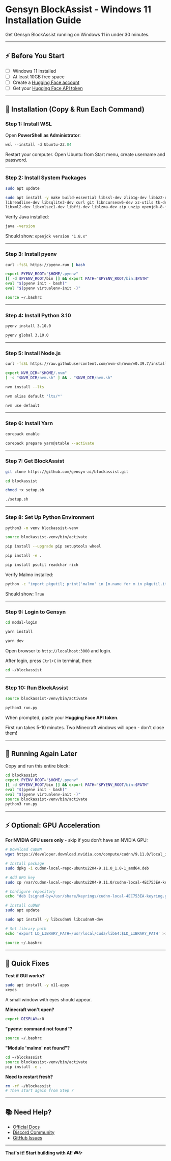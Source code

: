# Gensyn BlockAssist - Windows 11 Installation Guide

Get Gensyn BlockAssist running on Windows 11 in under 30 minutes.

---

## ⚡ Before You Start

- [ ] Windows 11 installed
- [ ] At least 10GB free space
- [ ] Create a [Hugging Face account](https://huggingface.co/join)
- [ ] Get your [Hugging Face API token](https://huggingface.co/settings/tokens)

---

## 🚀 Installation (Copy & Run Each Command)

### Step 1: Install WSL

Open **PowerShell as Administrator**:

```powershell
wsl --install -d Ubuntu-22.04
```

Restart your computer. Open Ubuntu from Start menu, create username and password.

---

### Step 2: Install System Packages

```bash
sudo apt update
```

```bash
sudo apt install -y make build-essential libssl-dev zlib1g-dev libbz2-dev \
libreadline-dev libsqlite3-dev curl git libncursesw5-dev xz-utils tk-dev \
libxml2-dev libxmlsec1-dev libffi-dev liblzma-dev zip unzip openjdk-8-jdk
```

Verify Java installed:

```bash
java -version
```

Should show: `openjdk version "1.8.x"`

---

### Step 3: Install pyenv

```bash
curl -fsSL https://pyenv.run | bash
```

```bash
export PYENV_ROOT="$HOME/.pyenv"
[[ -d $PYENV_ROOT/bin ]] && export PATH="$PYENV_ROOT/bin:$PATH"
eval "$(pyenv init - bash)"
eval "$(pyenv virtualenv-init -)"
```

```bash
source ~/.bashrc
```

---

### Step 4: Install Python 3.10

```bash
pyenv install 3.10.0
```

```bash
pyenv global 3.10.0
```

---

### Step 5: Install Node.js

```bash
curl -fsSL https://raw.githubusercontent.com/nvm-sh/nvm/v0.39.7/install.sh | bash
```

```bash
export NVM_DIR="$HOME/.nvm"
[ -s "$NVM_DIR/nvm.sh" ] && . "$NVM_DIR/nvm.sh"
```

```bash
nvm install --lts
```

```bash
nvm alias default 'lts/*'
```

```bash
nvm use default
```

---

### Step 6: Install Yarn

```bash
corepack enable
```

```bash
corepack prepare yarn@stable --activate
```

---

### Step 7: Get BlockAssist

```bash
git clone https://github.com/gensyn-ai/blockassist.git
```

```bash
cd blockassist
```

```bash
chmod +x setup.sh
```

```bash
./setup.sh
```

---

### Step 8: Set Up Python Environment

```bash
python3 -m venv blockassist-venv
```

```bash
source blockassist-venv/bin/activate
```

```bash
pip install --upgrade pip setuptools wheel
```

```bash
pip install -e .
```

```bash
pip install psutil readchar rich
```

Verify Malmo installed:

```bash
python -c "import pkgutil; print('malmo' in [m.name for m in pkgutil.iter_modules()])"
```

Should show: `True`

---

### Step 9: Login to Gensyn

```bash
cd modal-login
```

```bash
yarn install
```

```bash
yarn dev
```

Open browser to `http://localhost:3000` and login.

After login, press `Ctrl+C` in terminal, then:

```bash
cd ~/blockassist
```

---

### Step 10: Run BlockAssist

```bash
source blockassist-venv/bin/activate
```

```bash
python3 run.py
```

When prompted, paste your **Hugging Face API token**.

First run takes 5-10 minutes. Two Minecraft windows will open - don't close them!

---

## 🔄 Running Again Later

Copy and run this entire block:

```bash
cd blockassist
export PYENV_ROOT="$HOME/.pyenv"
[[ -d $PYENV_ROOT/bin ]] && export PATH="$PYENV_ROOT/bin:$PATH"
eval "$(pyenv init - bash)"
eval "$(pyenv virtualenv-init -)"
source blockassist-venv/bin/activate
python3 run.py
```

---

## ⚡ Optional: GPU Acceleration

**For NVIDIA GPU users only** - skip if you don't have an NVIDIA GPU:

```bash
# Download cuDNN
wget https://developer.download.nvidia.com/compute/cudnn/9.11.0/local_installers/cudnn-local-repo-ubuntu2204-9.11.0_1.0-1_amd64.deb
```

```bash
# Install package
sudo dpkg -i cudnn-local-repo-ubuntu2204-9.11.0_1.0-1_amd64.deb
```

```bash
# Add GPG key
sudo cp /var/cudnn-local-repo-ubuntu2204-9.11.0/cudnn-local-4EC753EA-keyring.gpg /usr/share/keyrings/
```

```bash
# Configure repository
echo "deb [signed-by=/usr/share/keyrings/cudnn-local-4EC753EA-keyring.gpg] file:///var/cudnn-local-repo-ubuntu2204-9.11.0 /" | sudo tee /etc/apt/sources.list.d/cudnn-local.list
```

```bash
# Install cuDNN
sudo apt update
```

```bash
sudo apt install -y libcudnn9 libcudnn9-dev
```

```bash
# Set library path
echo 'export LD_LIBRARY_PATH=/usr/local/cuda/lib64:$LD_LIBRARY_PATH' >> ~/.bashrc
```

```bash
source ~/.bashrc
```

---

## 🔧 Quick Fixes

**Test if GUI works?**
```bash
sudo apt install -y x11-apps
xeyes
```
A small window with eyes should appear.

**Minecraft won't open?**
```bash
export DISPLAY=:0
```

**"pyenv: command not found"?**
```bash
source ~/.bashrc
```

**"Module 'malmo' not found"?**
```bash
cd ~/blockassist
source blockassist-venv/bin/activate
pip install -e .
```

**Need to restart fresh?**
```bash
rm -rf ~/blockassist
# Then start again from Step 7
```

---

## 📚 Need Help?

- [Official Docs](https://docs.gensyn.ai/)
- [Discord Community](https://discord.gg/gensyn)
- [GitHub Issues](https://github.com/gensyn-ai/blockassist/issues)

---

**That's it! Start building with AI! 🎮✨**
